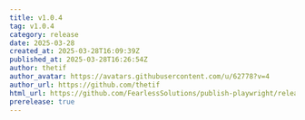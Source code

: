 ```yaml
---
title: v1.0.4
tag: v1.0.4
category: release
date: 2025-03-28
created_at: 2025-03-28T16:09:39Z
published_at: 2025-03-28T16:26:54Z
author: thetif
author_avatar: https://avatars.githubusercontent.com/u/62778?v=4
author_url: https://github.com/thetif
html_url: https://github.com/FearlessSolutions/publish-playwright/releases/tag/v1.0.4
prerelease: true
---
```




